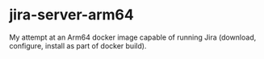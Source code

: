# jira-server-arm64
My attempt at an Arm64 docker image capable of running Jira (download, configure, install as part of docker build).
